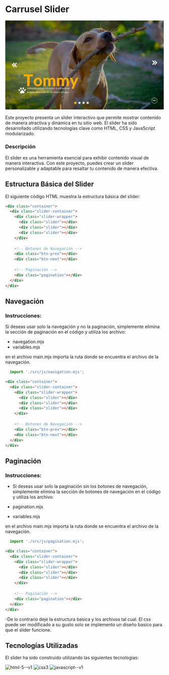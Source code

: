 # Carrusel Slider 

![Muestra de slider](./public/tommy!.png)

Este proyecto presenta un slider interactivo que permite mostrar contenido de manera atractiva y dinámica en tu sitio web. El slider ha sido desarrollado utilizando tecnologías clave como HTML, CSS y JavaScript modularizado.

### Descripción

El slider es una herramienta esencial para exhibir contenido visual de manera interactiva. Con este proyecto, puedes crear un slider personalizable y adaptable para resaltar tu contenido de manera efectiva.

## Estructura Básica del Slider

El siguiente código HTML muestra la estructura básica del slider:

```html
<div class="container">
  <div class="slider-container">
    <div class="slider-wrapper">
      <div class="slider"></div>
      <div class="slider"></div>
      <div class="slider"></div>
    </div>

    <!-- Botones de Navegación -->
    <div class="btn-prev"></div>
    <div class="btn-next"></div>

    <!-- Paginación -->
    <div class="pagination"></div>
  </div>
</div>
```

## Navegación

### Instrucciones:

Si deseas usar solo la navegación y no la paginación, simplemente elimina la sección de paginación en el código y utiliza los archivo:

- navegation.mjs
- variables.mjs

en el archivo main.mjs importa la ruta donde se encuentra el archivo de la navegación.

```js
  import './src/js/navigation.mjs';
```

```html
<div class="container">
  <div class="slider-container">
    <div class="slider-wrapper">
      <div class="slider"></div>
      <div class="slider"></div>
      <div class="slider"></div>
    </div>

    <!-- Botones de Navegación -->
    <div class="btn-prev"></div>
    <div class="btn-next"></div>
  </div>
</div>
```

## Paginación

### Instrucciones:

- Si deseas usar solo la paginación sin los botones de navegación, simplemente elimina la sección de botones de navegación en el código y utiliza los archivo:

- pagination.mjs
- variables.mjs

en el archivo main.mjs importa la ruta donde se encuentra el archivo de la navegación.

```js
  import './src/js/pagination.mjs';
```

```html
<div class="container">
  <div class="slider-container">
    <div class="slider-wrapper">
      <div class="slider"></div>
      <div class="slider"></div>
      <div class="slider"></div>
    </div>

    <!-- Paginación -->
    <div class="pagination"></div>
  </div>
</div>
```

-De lo contrario deje la estructura basica y los archivos tal cual. El css puede ser modificado a su gusto solo se implemento un diseño basico para que el slider funcione.


## Tecnologías Utilizadas

El slider ha sido construido utilizando las siguientes tecnologías:

![html-5--v1](https://github.com/veronicadelvalle/carrusel-slider/assets/139937653/4d1c653a-1d4b-4f07-9479-d4e03fbffd86) ![css3](https://github.com/veronicadelvalle/carrusel-slider/assets/139937653/687eab3e-adf9-4916-a6e3-916a73059d9b) ![javascript--v1](https://github.com/veronicadelvalle/carrusel-slider/assets/139937653/b64e9b85-0c13-4383-ac7e-ad89c0acd799)





